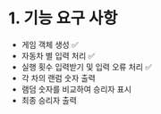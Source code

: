 # 1. 기능 요구 사항

- 게임 객체 생성 ✅
- 자동차 별 입력 처리 ✅
- 실행 횟수 입력받기 및 입력 오류 처리 ✅
- 각 차의 랜럼 숫자 출력 
- 램덤 숫자를 비교하여 승리자 표시
- 최종 승리자 출력